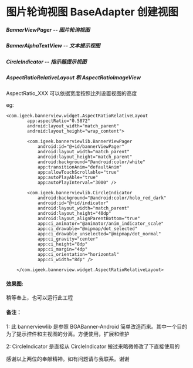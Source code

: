 # 图片轮询视图 BaseAdapter 创建视图

##### BannerViewPager -- 图片轮询视图
##### BannerAlphaTextView -- 文本提示视图
##### CircleIndicator -- 指示器提示视图

##### AspectRatioRelativeLayout 和 AspectRatioImageView
AspectRatio_XXX 可以依据宽度按照比列设置视图的高度

eg:

    <com.igeek.bannerview.widget.AspectRatioRelativeLayout
            app:aspectRatio="0.5872"
            android:layout_width="match_parent"
            android:layout_height="wrap_content">

            <com.igeek.bannerviewlib.BannerViewPager
                android:id="@+id/bannerViewPager"
                android:layout_width="match_parent"
                android:layout_height="match_parent"
                android:background="@android:color/white"
                app:transitionAnim="defaultAnim"
                app:allowTouchScrollable="true"
                app:autoPlayAble="true"
                app:autoPlayInterval="3000" />

            <com.igeek.bannerviewlib.CircleIndicator
                android:background="@android:color/holo_red_dark"
                android:id="@+id/indicator"
                android:layout_width="match_parent"
                android:layout_height="40dp"
                android:layout_alignParentBottom="true"
                app:ci_animator="@animator/anim_indicator_scale"
                app:ci_drawable="@mipmap/dot_selected"
                app:ci_drawable_unselected="@mipmap/dot_normal"
                app:ci_gravity="center"
                app:ci_height="8dp"
                app:ci_margin="4dp"
                app:ci_orientation="horizontal"
                app:ci_width="8dp" />

        </com.igeek.bannerview.widget.AspectRatioRelativeLayout>

#### 效果图:
稍等奉上，也可以运行此工程


#### 备注：
1: 此 bannerviewlib 是参照 BGABanner-Android 简单改造而来。其中一个目的为了提示控件和主视图的分离。方便使用，扩展和维护

2: CircleIndicator 是直接从 CircleIndicator 搬过来略微修改了下直接使用的

感谢以上两位的奉献精神。如有问题请与我联系。谢谢